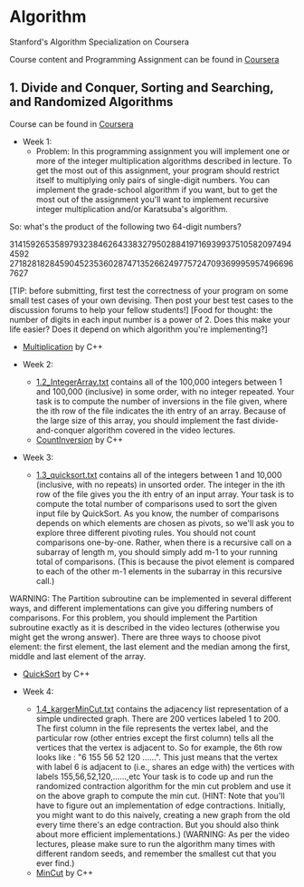 # Algorithm
Stanford's Algorithm Specialization on Coursera

Course content and Programming Assignment can be found in [Coursera](https://www.coursera.org/specializations/algorithms)

## 1. Divide and Conquer, Sorting and Searching, and Randomized Algorithms

Course can be found in [Coursera](https://www.coursera.org/learn/algorithms-divide-conquer)

- Week 1:
  - Problem: In this programming assignment you will implement one or more of the integer multiplication algorithms described in lecture.
To get the most out of this assignment, your program should restrict itself to multiplying only pairs of single-digit numbers. You can implement the grade-school algorithm if you want, but to get the most out of the assignment you'll want to implement recursive integer multiplication and/or Karatsuba's algorithm.

So: what's the product of the following two 64-digit numbers?

3141592653589793238462643383279502884197169399375105820974944592
2718281828459045235360287471352662497757247093699959574966967627

[TIP: before submitting, first test the correctness of your program on some small test cases of your own devising. Then post your best test cases to the discussion forums to help your fellow students!]
[Food for thought: the number of digits in each input number is a power of 2. Does this make your life easier? Does it depend on which algorithm you're implementing?]
  - [Multiplication](https://github.com/nguyentuanvn/Algorithm/blob/master/1.1_Multiplication.cpp) by C++
- Week 2:
  - [1.2_IntegerArray.txt](https://github.com/nguyentuanvn/Algorithm/blob/master/1.2_IntegerArray.txt) contains all of the 100,000 integers between 1 and 100,000 (inclusive) in some order, with no integer repeated.
Your task is to compute the number of inversions in the file given, where the ith row of the file indicates the ith entry of an array.
Because of the large size of this array, you should implement the fast divide-and-conquer algorithm covered in the video lectures.
  - [CountInversion](https://github.com/nguyentuanvn/Algorithm/blob/master/1.2_CountInversion.cpp) by C++

- Week 3:
  - [1.3_quicksort.txt](https://github.com/nguyentuanvn/Algorithm/blob/master/1.3_quicksort.txt) contains all of the integers between 1 and 10,000 (inclusive, with no repeats) in unsorted order. The integer in the ith row of the file gives you the ith entry of an input array.
Your task is to compute the total number of comparisons used to sort the given input file by QuickSort. As you know, the number of comparisons depends on which elements are chosen as pivots, so we'll ask you to explore three different pivoting rules.
You should not count comparisons one-by-one. Rather, when there is a recursive call on a subarray of length m, you should simply add m-1 to your running total of comparisons. (This is because the pivot element is compared to each of the other m-1 elements in the subarray in this recursive call.)

WARNING: The Partition subroutine can be implemented in several different ways, and different implementations can give you differing numbers of comparisons. For this problem, you should implement the Partition subroutine exactly as it is described in the video lectures (otherwise you might get the wrong answer).
There are three ways to choose pivot element: the first element, the last element and the median among the first, middle and last element of the array.
  - [QuickSort](https://github.com/nguyentuanvn/Algorithm/blob/master/1.3_Quicksort.cpp) by C++

- Week 4:
  - [1.4_kargerMinCut.txt](https://github.com/nguyentuanvn/Algorithm/blob/master/1.4_kargerMinCut(17).txt) contains the adjacency list representation of a simple undirected graph. There are 200 vertices labeled 1 to 200. The first column in the file represents the vertex label, and the particular row (other entries except the first column) tells all the vertices that the vertex is adjacent to. So for example, the 6th row looks like : "6	155	56	52	120	......". This just means that the vertex with label 6 is adjacent to (i.e., shares an edge with) the vertices with labels 155,56,52,120,......,etc
Your task is to code up and run the randomized contraction algorithm for the min cut problem and use it on the above graph to compute the min cut. (HINT: Note that you'll have to figure out an implementation of edge contractions. Initially, you might want to do this naively, creating a new graph from the old every time there's an edge contraction. But you should also think about more efficient implementations.) (WARNING: As per the video lectures, please make sure to run the algorithm many times with different random seeds, and remember the smallest cut that you ever find.)
  - [MinCut](https://github.com/nguyentuanvn/Algorithm/blob/master/1.4_MinCut.cpp) by C++